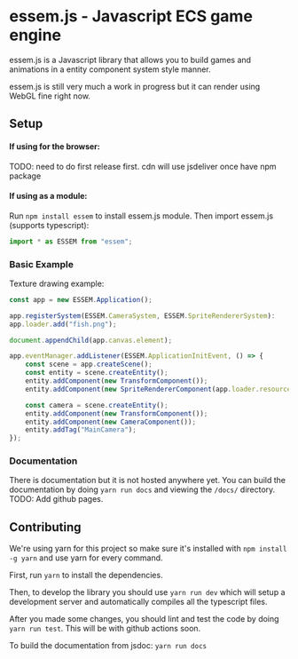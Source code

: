 # essem.js - Javascript ECS game engine

essem.js is a Javascript library that allows you to build games and animations in a
entity component system style manner.

essem.js is still very much a work in progress but it can render using WebGL fine right now.

## Setup

#### If using for the browser:

TODO: need to do first release first. cdn will use jsdeliver once have npm package

#### If using as a module:

Run `npm install essem` to install essem.js module. Then import essem.js (supports typescript):

```js
import * as ESSEM from "essem";
```


### Basic Example

Texture drawing example:

```js
const app = new ESSEM.Application();

app.registerSystem(ESSEM.CameraSystem, ESSEM.SpriteRendererSystem):
app.loader.add("fish.png");

document.appendChild(app.canvas.element);

app.eventManager.addListener(ESSEM.ApplicationInitEvent, () => {
    const scene = app.createScene();
    const entity = scene.createEntity();
    entity.addComponent(new TransformComponent());
    entity.addComponent(new SpriteRendererComponent(app.loader.resources["fish.png"]));

    const camera = scene.createEntity();
    entity.addComponent(new TransformComponent());
    entity.addComponent(new CameraComponent());
    entity.addTag("MainCamera");
});
```

### Documentation

There is documentation but it is not hosted anywhere yet. 
You can build the documentation by doing `yarn run docs` and viewing the `/docs/` directory.
TODO: Add github pages.

## Contributing

We're using yarn for this project so make sure it's installed with `npm install -g yarn` and use
yarn for every command.

First, run `yarn` to install the dependencies.

Then, to develop the library you should use `yarn run dev` which will setup a development server
and automatically compiles all the typescript files.

After you made some changes, you should lint and test the code by doing `yarn run test`.
This will be with github actions soon.

To build the documentation from jsdoc: `yarn run docs`

